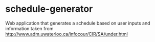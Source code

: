 # schedule-generator
Web application that generates a schedule based on user inputs and information taken from http://www.adm.uwaterloo.ca/infocour/CIR/SA/under.html
